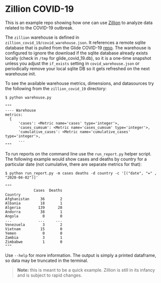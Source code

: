 Zillion COVID-19
================

This is an example repo showing how one can use
[Zillion](https://github.com/totalhack/zillion) to analyze data related to the
COVID-19 outbreak.

The `zillion` warehouse is defined in `zillion_covid_19/covid_warehouse.json`.
It references a remote sqlite database that is pulled from the Glide COVID-19
[repo](https://github.com/kmatarese/glide-covid-19). The warehouse is
configured to ignore the download if the sqlite database already exists
locally (check in `/tmp` for glide_covid_19.db), so it is a one-time snapshot
unless you adjust the `if_exists` setting in `covid_warehouse.json` or
periodically remove your local sqlite DB so it gets refreshed on the next
warehouse init.

To see the available warehouse metrics, dimensions, and datasources try the
following from the `zillion_covid_19` directory:

```shell
$ python warehouse.py

"""
---- Warehouse
metrics:
  {
      'cases': <Metric name='cases' type='integer'>,
      'cases_cumsum': <Metric name='cases_cumsum' type='integer'>,
      'cumulative_cases': <Metric name='cumulative_cases' type='integer'>,
      ...
"""
```

To run reports on the command line use the `run_report.py` helper script. The
following example would show cases and deaths by country for a particular date
(not cumulative, there are separate metrics for that):

```shell
$ python run_report.py -m cases deaths -d country -c '[("date", "=" , "2020-04-02")]'

"""
             Cases  Deaths
Country
Afghanistan     36       2
Albania         18       1
Algeria        139      28
Andorra         38       1
Angola           0       0
...            ...     ...
Venezuela        3       2
Vietnam         15       0
Yemen            0       0
Zambia           3       1
Zimbabwe         1       0
"""
```

Use `--help` for more information. The output is simply a printed dataframe,
so data may be truncated in the terminal. 

> **Note:** this is meant to be a quick example. Zillion is still in its
infancy and is subject to rapid changes.
